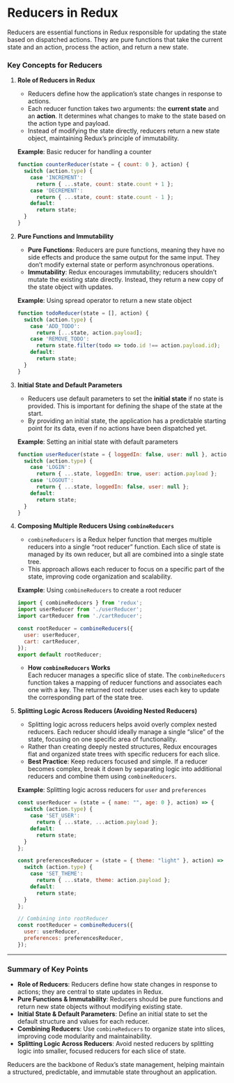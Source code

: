 # Reducers in Redux

Reducers are essential functions in Redux responsible for updating the state based on dispatched actions. They are pure functions that take the current state and an action, process the action, and return a new state.

### Key Concepts for Reducers

1. **Role of Reducers in Redux**  
   - Reducers define how the application’s state changes in response to actions.
   - Each reducer function takes two arguments: the **current state** and an **action**. It determines what changes to make to the state based on the action type and payload.
   - Instead of modifying the state directly, reducers return a new state object, maintaining Redux’s principle of immutability.
   
   **Example**: Basic reducer for handling a counter  
   ```javascript
   function counterReducer(state = { count: 0 }, action) {
     switch (action.type) {
       case 'INCREMENT':
         return { ...state, count: state.count + 1 };
       case 'DECREMENT':
         return { ...state, count: state.count - 1 };
       default:
         return state;
     }
   }
   ```

2. **Pure Functions and Immutability**  
   - **Pure Functions**: Reducers are pure functions, meaning they have no side effects and produce the same output for the same input. They don’t modify external state or perform asynchronous operations.
   - **Immutability**: Redux encourages immutability; reducers shouldn’t mutate the existing state directly. Instead, they return a new copy of the state object with updates.

   **Example**: Using spread operator to return a new state object  
   ```javascript
   function todoReducer(state = [], action) {
     switch (action.type) {
       case 'ADD_TODO':
         return [...state, action.payload];
       case 'REMOVE_TODO':
         return state.filter(todo => todo.id !== action.payload.id);
       default:
         return state;
     }
   }
   ```

3. **Initial State and Default Parameters**  
   - Reducers use default parameters to set the **initial state** if no state is provided. This is important for defining the shape of the state at the start.
   - By providing an initial state, the application has a predictable starting point for its data, even if no actions have been dispatched yet.

   **Example**: Setting an initial state with default parameters  
   ```javascript
   function userReducer(state = { loggedIn: false, user: null }, action) {
     switch (action.type) {
       case 'LOGIN':
         return { ...state, loggedIn: true, user: action.payload };
       case 'LOGOUT':
         return { ...state, loggedIn: false, user: null };
       default:
         return state;
     }
   }
   ```

4. **Composing Multiple Reducers Using `combineReducers`**  
   - `combineReducers` is a Redux helper function that merges multiple reducers into a single “root reducer” function. Each slice of state is managed by its own reducer, but all are combined into a single state tree.
   - This approach allows each reducer to focus on a specific part of the state, improving code organization and scalability.

   **Example**: Using `combineReducers` to create a root reducer  
   ```javascript
   import { combineReducers } from 'redux';
   import userReducer from './userReducer';
   import cartReducer from './cartReducer';

   const rootReducer = combineReducers({
     user: userReducer,
     cart: cartReducer,
   });
   export default rootReducer;
   ```

   - **How `combineReducers` Works**  
     Each reducer manages a specific slice of state. The `combineReducers` function takes a mapping of reducer functions and associates each one with a key. The returned root reducer uses each key to update the corresponding part of the state tree.

5. **Splitting Logic Across Reducers (Avoiding Nested Reducers)**  
   - Splitting logic across reducers helps avoid overly complex nested reducers. Each reducer should ideally manage a single “slice” of the state, focusing on one specific area of functionality.
   - Rather than creating deeply nested structures, Redux encourages flat and organized state trees with specific reducers for each slice.
   - **Best Practice**: Keep reducers focused and simple. If a reducer becomes complex, break it down by separating logic into additional reducers and combine them using `combineReducers`.

   **Example**: Splitting logic across reducers for `user` and `preferences`  
   ```javascript
   const userReducer = (state = { name: "", age: 0 }, action) => {
     switch (action.type) {
       case 'SET_USER':
         return { ...state, ...action.payload };
       default:
         return state;
     }
   };

   const preferencesReducer = (state = { theme: "light" }, action) => {
     switch (action.type) {
       case 'SET_THEME':
         return { ...state, theme: action.payload };
       default:
         return state;
     }
   };

   // Combining into rootReducer
   const rootReducer = combineReducers({
     user: userReducer,
     preferences: preferencesReducer,
   });
   ```

---

### Summary of Key Points

- **Role of Reducers**: Reducers define how state changes in response to actions; they are central to state updates in Redux.
- **Pure Functions & Immutability**: Reducers should be pure functions and return new state objects without modifying existing state.
- **Initial State & Default Parameters**: Define an initial state to set the default structure and values for each reducer.
- **Combining Reducers**: Use `combineReducers` to organize state into slices, improving code modularity and maintainability.
- **Splitting Logic Across Reducers**: Avoid nested reducers by splitting logic into smaller, focused reducers for each slice of state.

Reducers are the backbone of Redux’s state management, helping maintain a structured, predictable, and immutable state throughout an application.